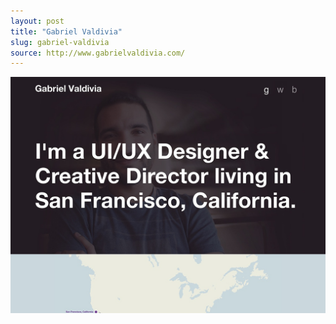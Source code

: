 ```yaml
---
layout: post
title: "Gabriel Valdivia"
slug: gabriel-valdivia
source: http://www.gabrielvaldivia.com/
---
```


<img src="/assets/img/screenshots/gabriel-valdivia.jpg">
